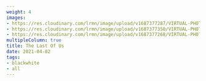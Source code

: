 ```yaml
---
weight: 4
images:
- https://res.cloudinary.com/lrmn/image/upload/v1687377287/VIRTUAL-PHOTOGRAPHY/thelastofuspart1/tlou1_7_w03ewe.jpg
- https://res.cloudinary.com/lrmn/image/upload/v1687377350/VIRTUAL-PHOTOGRAPHY/thelastofuspart1/tlou1_18_nwbzt4.jpg
- https://res.cloudinary.com/lrmn/image/upload/v1687377268/VIRTUAL-PHOTOGRAPHY/thelastofuspart1/tlou1_6_qrw558.jpg
multipleColumn: true
title: The Last Of Us
date: 2021-04-02
tags:
- blackwhite
- all
---
```

